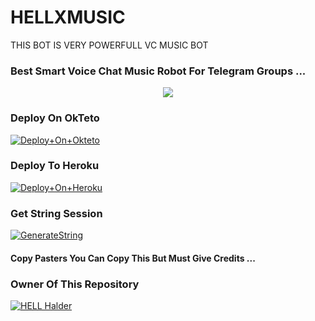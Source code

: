 # HELLXMUSIC
THIS BOT IS VERY POWERFULL VC MUSIC BOT
### Best Smart Voice Chat Music Robot For Telegram Groups ...


<p align="center"><a href="https://t.me/HELL_X_ASSISTANT"><img src="https://telegra.ph/file/8fd190dce43663f755088.jpg"></a></p>


### Deploy On OkTeto

[![Deploy+On+Okteto](https://img.shields.io/badge/Deploy%20To%20Okteto-informational?style=for-the-badge&logo=Okteto)](https://cloud.okteto.com/deploy?repository=https://github.com/Hell-x/HELLXMUSIC)


### Deploy To Heroku

[![Deploy+On+Heroku](https://www.herokucdn.com/deploy/button.svg)](https://heroku.com/deploy?template=https://github.com/Hell-x/HELLXMUSIC)



### Get String Session

[![GenerateString](https://img.shields.io/badge/repl.it-generateString-yellowgreen)](https://replit.com/@AdityaHalder/StringSession)



#### Copy Pasters You Can Copy This But Must Give Credits ...

### Owner Of This Repository
[![HELL Halder](https://te.legra.ph/file/8f9d2a593854d0c736201.png)](https://t.me/HELL_X_ASSISTANT)
